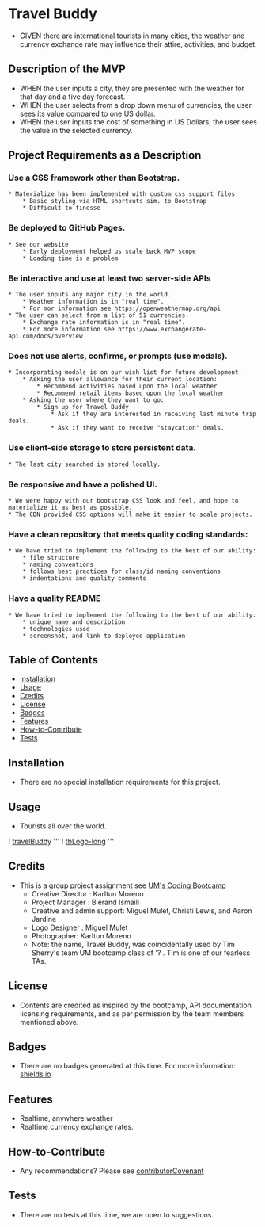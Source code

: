 # Travel Buddy
* GIVEN there are international tourists in many cities, the weather and currency exchange rate may influence their attire, activities, and budget.

## Description of the MVP

* WHEN the user inputs a city, they are presented with the weather for that day and a five day forecast.
* WHEN the user selects from a drop down menu of currencies, the user sees its value compared to one US dollar.
* WHEN the user inputs the cost of something in US Dollars, the user sees the value in the selected currency.

## Project Requirements as a Description

### Use a CSS framework other than Bootstrap.
    * Materialize has been implemented with custom css support files
        * Basic styling via HTML shortcuts sim. to Bootstrap
        * Difficult to finesse

### Be deployed to GitHub Pages.
    * See our website
        * Early deployment helped us scale back MVP scope
        * Loading time is a problem 

### Be interactive and use at least two server-side APIs
    * The user inputs any major city in the world.
        * Weather information is in "real time".
        * For mor information see https://openweathermap.org/api
    * The user can select from a list of 51 currencies.
        * Exchange rate information is in "real time".
        * For more information see https://www.exchangerate-api.com/docs/overview

### Does not use alerts, confirms, or prompts (use modals).
    * Incorporating modals is on our wish list for future development.
        * Asking the user allowance for their current location:
            * Recommend activities based upon the local weather
            * Recommend retail items based upon the local weather
        * Asking the user where they want to go:
            * Sign up for Travel Buddy
                * Ask if they are interested in receiving last minute trip deals.
                * Ask if they want to receive "staycation" deals.

### Use client-side storage to store persistent data.
    * The last city searched is stored locally.

### Be responsive and have a polished UI.
    * We were happy with our bootstrap CSS look and feel, and hope to materialize it as best as possible.
    * The CDN provided CSS options will make it easier to scale projects.

### Have a clean repository that meets quality coding standards:
    * We have tried to implement the following to the best of our ability:
        * file structure
        * naming conventions
        * follows best practices for class/id naming conventions
        * indentations and quality comments

### Have a quality README
    * We have tried to implement the following to the best of our ability:
        * unique name and description
        * technologies used
        * screenshot, and link to deployed application

## Table of Contents
* [Installation](#installation)
* [Usage](#usage)
* [Credits](#credits)
* [License](#license)
* [Badges](#badges)
* [Features](#features)
* [How-to-Contribute](#how-to-contribute)
* [Tests](#tests)

## Installation
* There are no special installation requirements for this project.

## Usage
* Tourists all over the world.

! [travelBuddy](assets/images/screenshot-travelBuddy.png)
'''
! [tbLogo-long](assets/images/tbLogo-long.png)
'''

## Credits
* This is a group project assignment see [UM's Coding Bootcamp](https://bootcamp.miami.edu/coding/)
    * Creative Director : Karltun Moreno
    * Project Manager : Blerand Ismaili
    * Creative and admin support: Miguel Mulet, Christi Lewis, and Aaron Jardine
    * Logo Designer : Miguel Mulet
    * Photographer: Karltun Moreno
    * Note: the name, Travel Buddy, was coincidentally used by Tim Sherry's team UM bootcamp class of '? . Tim is one of our fearless TAs.

## License
* Contents are credited as inspired by the bootcamp, API documentation licensing requirements, and as per permission by the team members mentioned above. 

## Badges
* There are no badges generated at this time. For more information: [shields.io](https://shields.io/)

## Features
* Realtime, anywhere weather
* Realtime currency exchange rates.

## How-to-Contribute
* Any recommendations?  Please see [contributorCovenant](https://www.contributor-covenant.org)

## Tests
* There are no tests at this time, we are open to suggestions.
